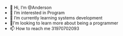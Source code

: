 - 👋 Hi, I’m @Anderson
- 👀 I’m interested in Program
- 🌱 I’m currently learning systems development
- 💞️I'm looking to learn more about being a programmer
- 📫 How to reach me 31970702093

<!---
AndersonGomesC/AndersonGomesC is a ✨ special ✨ repository because its `README.md` (this file) appears on your GitHub profile.
You can click the Preview link to take a look at your changes.
--->
